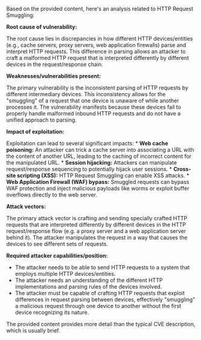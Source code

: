 Based on the provided content, here's an analysis related to HTTP Request Smuggling:

**Root cause of vulnerability:**

The root cause lies in discrepancies in how different HTTP devices/entities (e.g., cache servers, proxy servers, web application firewalls) parse and interpret HTTP requests. This difference in parsing allows an attacker to craft a malformed HTTP request that is interpreted differently by different devices in the request/response chain.

**Weaknesses/vulnerabilities present:**

The primary vulnerability is the inconsistent parsing of HTTP requests by different intermediary devices. This inconsistency allows for the "smuggling" of a request that one device is unaware of while another processes it. The vulnerability manifests because these devices fail to properly handle malformed inbound HTTP requests and do not have a unified approach to parsing.

**Impact of exploitation:**

Exploitation can lead to several significant impacts:
    *   **Web cache poisoning:** An attacker can trick a cache server into associating a URL with the content of another URL, leading to the caching of incorrect content for the manipulated URL.
    *   **Session hijacking:** Attackers can manipulate request/response sequencing to potentially hijack user sessions.
    *   **Cross-site scripting (XSS):** HTTP Request Smuggling can enable XSS attacks.
    *   **Web Application Firewall (WAF) bypass:**  Smuggled requests can bypass WAF protection and inject malicious payloads like worms or exploit buffer overflows directly to the web server.

**Attack vectors:**

The primary attack vector is crafting and sending specially crafted HTTP requests that are interpreted differently by different devices in the HTTP request/response flow (e.g. a proxy server and a web application server behind it). The attacker manipulates the request in a way that causes the devices to see different sets of requests.

**Required attacker capabilities/position:**

*   The attacker needs to be able to send HTTP requests to a system that employs multiple HTTP devices/entities.
*   The attacker needs an understanding of the different HTTP implementations and parsing rules of the devices involved.
*   The attacker must be capable of crafting HTTP requests that exploit differences in request parsing between devices, effectively "smuggling" a malicious request through one device to another without the first device recognizing its nature.

The provided content provides more detail than the typical CVE description, which is usually brief.